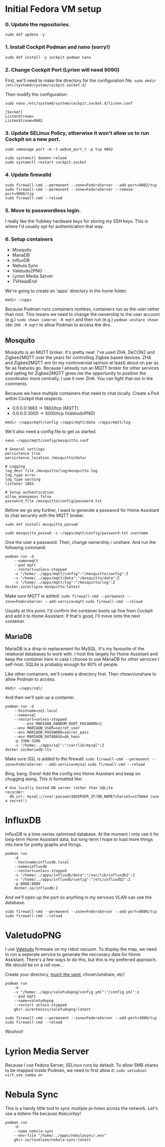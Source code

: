 # Initial Fedora VM setup 

### 0. Update the repositories.
`sudo dnf update -y `

### 1. Install Cockpit Podman and nano (sorry!)
`sudo dnf install -y cockpit-podman nano`

### 2. Change Cockpit Port (Lyrion will need 9090)

First, we'll need to make the directory for the configuration file.
`sudo mkdir /etc/systemd/system/cockpit.socket.d/`

Then modify the configuration: 
```
sudo nano /etc/systemd/system/cockpit.socket.d/listen.conf

[Socket]
ListenStream=
ListenStream=9002
```

### 3. Update SELinux Policy, otherwise it won't allow us to run Cockpit on a new port.
`sudo semanage port -m -t websm_port_t -p tcp 9002`

```
sudo systemctl daemon-reload
sudo systemctl restart cockpit.socket
```

### 4. Update firewalld
```
sudo firewall-cmd --permanent --zone=FedoraServer --add-port=9002/tcp
sudo firewall-cmd --permanent --zone=FedoraServer --remove-port=9090/tcp
sudo firewall-cmd --reload
```

### 5. Move to passwordless login.
I really like the Yubikey hardware keys for storing my SSH keys. This is where I'd usually opt for authentication that way.

### 6. Setup containers
 - Mosquito
 - MariaDB
 - InfluxDB
 - Nebula Sync
 - Valetudo2PNG
 - Lyrion Media Server
 - TVHeadEnd

We're going to create an 'apps' directory in the home folder.

`mkdir ~/apps`

Because Podman runs containers rootless, containers run as the user rather than root. This means we need to change the ownership to the user account (e.g.) `sudo chown cameron -R mqtt` and then run (e.g.) `podman unshare chown 200:200 -R mqtt` to allow Podman to access the dirs.

## Mosquito
Mosquito is an MQTT broker. It's pretty neat. I've used ZHA, DeCONZ and Zigbee2MQTT over the years for controlling Zigbee based devices. ZHA and Zigbee2MQTT are (in my controversial opinion at least) about on par as far as features go. Because I already run an MQTT broker for other services and opting for Zigbee2MQTT gives me the opportunity to position the coordinator more centrally, I use it over ZHA. You can fight that out in the comments.

Because we have multiple containers that need to chat locally. Create a Pod within Cockpit that respects: 
- 0.0.0.0:1883 → 1883/tcp (MQTT)
- 0.0.0.0:3000 → 3000/tcp (ValetudoPNG)

`mkdir ~/apps/mqtt/config ~/apps/mqtt/data ~/apps/mqtt/log`

We'll also need a config file to get us started. 

`nano ~/apps/mqtt/config/mosquitto.conf`

```
# General settings
persistence true
persistence_location /mosquitto/data/

# Logging
log_dest file /mosquitto/log/mosquitto.log
log_type error
log_type warning
listener 1883

# Setup authentication
allow_anonymous false
password_file /mosquitto/config/password.txt
```

Before we go any further, I want to generate a password for Home Assistant to chat securely with the MQTT broker. 

`sudo dnf install mosquitto_passwd`

`sudo mosquitto_passwd -c ~/apps/mqtt/config/password.txt username`

Give the user a password. Then, change ownership / unshare. And run the following command:

```
podman run -d
	--name=mqtt
	--pod mqtt
	--restart=unless-stopped
	-v "/home/../apps/mqtt/config":"/mosquitto/config":Z
	-v "/home/../apps/mqtt/data":"/mosquitto/data":Z
	-v "/home/../apps/mqtt/log":"/mosquitto/log":Z
docker.io/eclipse-mosquitto:latest
```

Make sure MQTT is added: 
`sudo firewall-cmd --permanent --zone=FedoraServer --add-service=mqtt`
`sudo firewall-cmd --reload`

Usually at this point, I'd confirm the container boots up fine from Cockpit and add it to Home Assistant. If that's good, I'll move onto the next container. 

## MariaDB
MariaDB is a drop-in replacement for MySQL. It's my favourite of the relational databases to work with. I host this largely for Home Assistant and keep the container here in case I choose to use MariaDB for other services I self-host. SQLite is probably enough for 90% of people.

Like other containers, we'll create a directory first. Then chown/unshare to allow Podman to access.

`mkdir ~/apps/sql/`

And then we'll spin up a container. 

```
podman run -d
	--hostname=sql.local
	--name=sql
	--restart=unless-stopped
        --env MARIADB_RANDOM_ROOT_PASSWORD=1
	--env MARIADB_USER=secret_user
	--env MARIADB_PASSWORD=secret_pass
	--env MARIADB_DATABASE=db_haos
	-p 3306:3306
	-v "/home/../apps/sql":"/var/lib/mysql":Z
docker.io/mariadb:lts
```

Make sure SQL is added to the firewall: 
`sudo firewall-cmd --permanent --zone=FedoraServer --add-service=mysql`
`sudo firewall-cmd --reload`

Bing, bang. Done! Add the config into Home Assistant and keep on chugging along. This is formatted like: 

```
# Use locally hosted DB server rather than SQLite
recorder:
  db_url: mysql://user:password@SERVER_IP/DB_NAME?charset=utf8mb4 (use a secret!)
```

# InfluxDB
InfluxDB is a time-series optimised database. At the moment I only use it for long-term Home Assistant data, but long-term I hope to load more things into here for pretty graphs and things.

```
podman run
    -d
    --hostname=influxdb.local
    --name=influxdb
    --restart=unless-stopped
    -v "/home/../apps/influxdb/data":"/var/lib/influxdb2":Z
    -v "/home/../apps/influxdb/config":"/etc/influxdb2":Z
    -p 8086:8086
    docker.io/influxdb:2
```

And we'll open up the port so anything in my services VLAN can use the database.
```
sudo firewall-cmd --permanent --zone=FedoraServer --add-port=8086/tcp
sudo firewall-cmd --reload
```

# ValetudoPNG
I use [Valetudo](https://valetudo.cloud/) firmware on my robot vacuum. To display the map, we need to run a seperate service to generate the neccesary data for Home Assistant. There's a few ways to do this, but this is my preferred approach. We should be on a roll now...

Create your directory, [touch the yaml](https://github.com/erkexzcx/valetudopng/blob/main/config.example.yml), chown/unshare, etc!

```
podman run 
    -d
    -v "/home/../apps/valetudopng/config.yml":"/config.yml":z
    --pod mqtt
    --name=valetudopng
    --restart unless-stopped
    ghcr.io/erkexzcx/valetudopng:latest
```

```
sudo firewall-cmd --permanent --zone=FedoraServer --add-port=3000/tcp
sudo firewall-cmd --reload
```

Woohoo!

# Lyrion Media Server
Because I use Fedora Server, SELinux runs by default. To allow SMB shares to be mapped inside Podman, we need to first allow it: 
`sudo setsebool virt_use_samba on`

# Nebula Sync
This is a handy little tool to sync multiple pi-holes across the network. Let's use a dotenv file because #securitay!

```
podman run
    -d
    --name nebula-sync
    --env-file "/home/../apps/nebulasync/.env"
    ghcr.io/lovelaze/nebula-sync:latest
```
